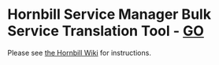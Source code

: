 # Hornbill Service Manager Bulk Service Translation Tool - [GO](https://golang.org/)

Please see [the Hornbill Wiki](https://wiki.hornbill.com/index.php/Service_Translation_Tool) for instructions.
